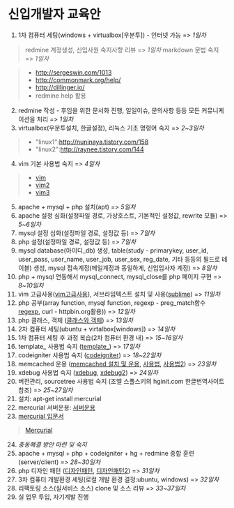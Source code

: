 신입개발자 교육안
===================
 
1. 1차 컴퓨터 세팅(windows + virtualbox[우분투]) - 인터넷 가능 => *1일차*
> redmine 계정생성, 신입사원 숙지사항 리뷰 => *1일차*
> markdown 문법 숙지 => *1일차*

 > - http://sergeswin.com/1013
 > - http://commonmark.org/help/
 > - http://dillinger.io/
 > - redmine help 활용


2. redmine 작성 - 후임을 위한 문서화 진행, 일일이슈, 문의사항 등등 모든 커뮤니케이션을 처리 => *1일차*
3. virtualbox(우분투설치, 한글설정), 리눅스 기초 명령어 숙지 => *2~3일차*
> - "linux1":http://nuninaya.tistory.com/158
> - "linux2":http://raynee.tistory.com/144

4. vim 기본 사용법 숙지 => *4일차*
> - [vim](https://wiki.kldp.org/KoreanDoc/html/Vim_Guide-KLDP/Vim_Guide-KLDP.html)
>-  [vim2](http://yagi815.tistory.com/146)
>-  [vim3](http://slayer95.tistory.com/entry/Tip%25EB%25A6%25AC%25EB%2588%2585%25EC%258A%25A4-vi%25ED%258E%25B8%25EC%25A7%2591%25EA%25B8%25B0-%25EB%25AA%2585%25EB%25A0%25B9%25EC%2596%25B4-%25EB%25AA%25A8%25EC%259D%258C][vim3)

5. apache + mysql + php 설치(apt) => *5일차*
6. apache 설정 심화(설정파일 경로, 가상호스트, 기본적인 설정값, rewrite 모듈) => *5~6일차*
7. mysql 설정 심화(설정파일 경로, 설정값 등) => *7일차*
8. php 설정(설정파일 경로, 설정값 등) => *7일차*
9. mysql database(아이디_db) 생성, table(study - primarykey, user_id, user_pass, user_name, user_job, user_sex, reg_date, 기타 등등의 필드로 테이블) 생성, mysql 접속계정(메일계정과 동일하게, 신입입사자 계정) => *8일차*
10. php + mysql 연동해서 mysql_connect, mysql_close를 php 페이지 구현 => *8~10일차*
11. vim 고급사용([vim고급사용](https://github.com/bling/dotvim)), 서브라임텍스트 설치 및 사용([sublime](https://www.lesstif.com/pages/viewpage.action?pageId=9437318#SublimeText3%EC%84%A4%EC%B9%98%EB%B0%8F%EC%84%A4%EC%A0%95-%EC%84%A4%EC%B9%98)) => *11일차*
12. php 공부(array function, mysql function, regexp - preg_match함수 [regexp](http://www.blrun.net/bbs/zboard.php?id=cap1&no=581), curl - httpbin.org활용)) => *12일차*
13. php 클래스, 객체 ([클래스와 객체](http://php.net/manual/kr/language.oop5.php)) => *13일차*
14. 2차 컴퓨터 세팅(ubuntu + virtalbox[windows]) => *14일차*
15. 1차 컴퓨터 세팅 후 과정 복습(2차 컴퓨터 환경 내) => *15~16일차*
16. template_ 사용법 숙지 ([template_](https://www.xtac.net/)) => *17일차*
17. codeigniter 사용법 숙지 ([codeigniter](http://www.ciboard.co.kr/user_guide/kr/)) => *18~22일차*
18. memcached 운용 ([memcached 설치 및 운용](https://www.digitalocean.com/community/tutorials/how-to-install-and-use-memcache-on-ubuntu-14-04), [사용법](http://php.net/manual/kr/book.memcached.php), [사용법2](http://php.net/manual/kr/book.memcache.php)) => *23일차*
19. xdebug 사용법 숙지 ([xdebug](https://opentutorials.org/course/62/2546), [xdebug2](https://opentutorials.org/course/692/3648)) => *24일차*
20. 버전관리, sourcetree 사용법 숙지 (조엘 스폴스키의 hginit.com 한글번역사이트 참조) => *25~27일차*
21. 설치: apt-get install mercurial
22. mercurial 서버운용: [서버운용](http://btsweet.blogspot.kr/2014/01/install-hgweb-server.html)
23. [mercurial 입문서](https://www.mercurial-scm.org/wiki/KoreanTutorial)
 > [Mercurial](http://bloodguy.tistory.com/entry/Mercurial-%EC%A1%B0%EC%97%98-%EC%8A%A4%ED%8F%B4%EC%8A%A4%ED%82%A4%EC%9D%98-HgInitcom)
 
24. *충동햬결 방안 마련 및 숙지*
24. apache + mysql + php + codeigniter + hg + redmine 종합 훈련(server/client) => *28~30일차*
26. php 디자인 패턴 ([디자인패턴](http://wafe.github.io/php-the-right-way/pages/Design-Patterns.html), [디자인패턴2](http://designpatternsphpko.readthedocs.io/ko/latest/)) => *31일차*
27. 3차 컴퓨터 개발환경 세팅(로컬 개발 환경 결정:ubuntu, windows) => *32일차*
28. 리팩토링 소스(실서비스 소스) clone 및 소스 리뷰 => *33~37일차*
29. 실 업무 투입, 자기계발 진행
